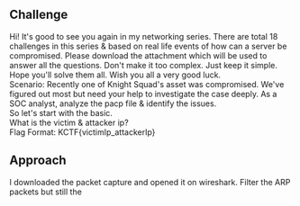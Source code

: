 ## Challenge
Hi! It's good to see you again in my networking series. There are total 18 challenges in this series & based on real life events of how can a server be compromised. Please download the attachment which will be used to answer all the questions. Don't make it too complex. Just keep it simple. Hope you'll solve them all. Wish you all a very good luck.  
Scenario: Recently one of Knight Squad's asset was compromised. We've figured out most but need your help to investigate the case deeply. As a SOC analyst, analyze the pacp file & identify the issues.  
So let's start with the basic.  
What is the victim & attacker ip?  
Flag Format: KCTF{victimIp_attackerIp}  

## Approach
I downloaded the packet capture and opened it on wireshark. Filter the ARP packets but still the 
